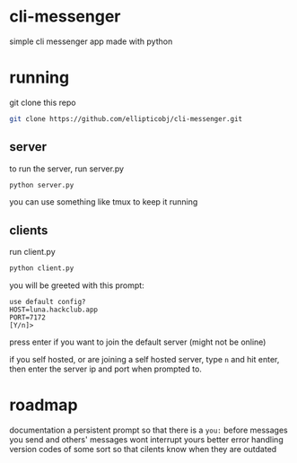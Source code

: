 # cli-messenger
simple cli messenger app made with python

# running
git clone this repo

```bash
git clone https://github.com/ellipticobj/cli-messenger.git
```

## server
to run the server, run server.py

```bash
python server.py
```

you can use something like tmux to keep it running

## clients
run client.py

```bash
python client.py
```

you will be greeted with this prompt:
```
use default config?
HOST=luna.hackclub.app
PORT=7172
[Y/n]>
```
press enter if you want to join the default server (might not be online)

if you self hosted, or are joining a self hosted server, type `n` and hit enter, then enter the server ip and port when prompted to.

# roadmap
documentation
a persistent prompt so that there is a `you:` before messages you send and others' messages wont interrupt yours
better error handling
version codes of some sort so that cilents know when they are outdated
